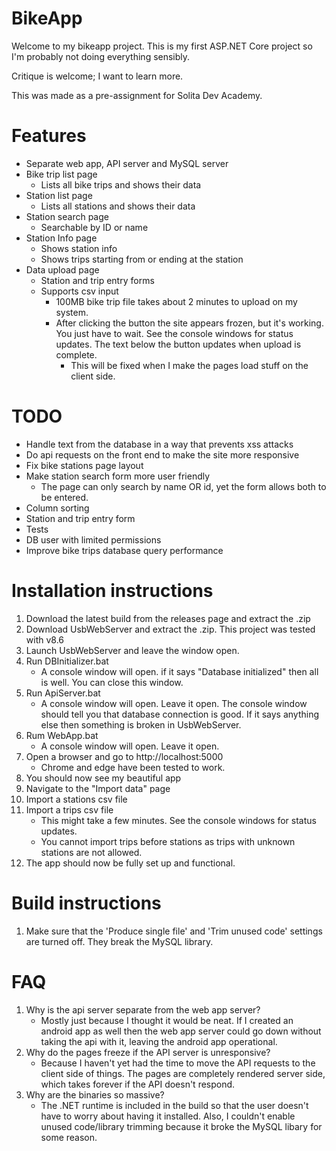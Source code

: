# BikeApp
Welcome to my bikeapp project. This is my first ASP.NET Core project so I'm probably not doing everything sensibly.

Critique is welcome; I want to learn more.

This was made as a pre-assignment for Solita Dev Academy.

# Features
- Separate web app, API server and MySQL server
- Bike trip list page
	- Lists all bike trips and shows their data
- Station list page
	- Lists all stations and shows their data
- Station search page
	- Searchable by ID or name
- Station Info page
	- Shows station info
	- Shows trips starting from or ending at the station
- Data upload page
	- Station and trip entry forms
	- Supports csv input
		- 100MB bike trip file takes about 2 minutes to upload on my system.
		- After clicking the button the site appears frozen, but it's working. You just have to wait. See the console windows for status updates. The text below the button updates when upload is complete.
			- This will be fixed when I make the pages load stuff on the client side.
	
# TODO
- Handle text from the database in a way that prevents xss attacks
- Do api requests on the front end to make the site more responsive
- Fix bike stations page layout
- Make station search form more user friendly
	- The page can only search by name OR id, yet the form allows both to be entered.
- Column sorting
- Station and trip entry form
- Tests
- DB user with limited permissions
- Improve bike trips database query performance

# Installation instructions
1. Download the latest build from the releases page and extract the .zip
2. Download UsbWebServer and extract the .zip. This project was tested with v8.6
4. Launch UsbWebServer and leave the window open.
5. Run DBInitializer.bat
	- A console window will open. if it says "Database initialized" then all is well. You can close this window.
6. Run ApiServer.bat
	- A console window will open. Leave it open. The console window should tell you that database connection is good. If it says anything else then something is broken in UsbWebServer.
7. Rum WebApp.bat
	- A console window will open. Leave it open.
8. Open a browser and go to http://localhost:5000
	- Chrome and edge have been tested to work.
9. You should now see my beautiful app
10. Navigate to the "Import data" page
11. Import a stations csv file
12. Import a trips csv file
	- This might take a few minutes. See the console windows for status updates.
	- You cannot import trips before stations as trips with unknown stations are not allowed.
13. The app should now be fully set up and functional.

# Build instructions
1. Make sure that the 'Produce single file' and 'Trim unused code' settings are turned off. They break the MySQL library.

# FAQ
1. Why is the api server separate from the web app server?
    - Mostly just because I thought it would be neat. If I created an android app as well then the web app server could go down without taking the api with it, leaving the android app operational.
2. Why do the pages freeze if the API server is unresponsive?
	- Because I haven't yet had the time to move the API requests to the client side of things. The pages are completely rendered server side, which takes forever if the API doesn't respond.
3. Why are the binaries so massive?
	- The .NET runtime is included in the build so that the user doesn't have to worry about having it installed. Also, I couldn't enable unused code/library trimming because it broke the MySQL libary for some reason.
